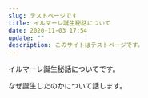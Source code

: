 ```yaml
---
slug: テストページです
title: イルマーレ誕生秘話について
date: 2020-11-03 17:54
update: ""
description: このサイトはテストページです。
---
```

イルマーレ誕生秘話についてです。

なぜ誕生したのかについて話します。
